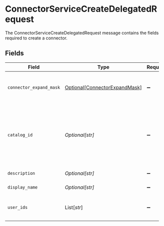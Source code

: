 # ConnectorServiceCreateDelegatedRequest

The ConnectorServiceCreateDelegatedRequest message contains the fields required to create a connector.


## Fields

| Field                                                                                                                                                                            | Type                                                                                                                                                                             | Required                                                                                                                                                                         | Description                                                                                                                                                                      |
| -------------------------------------------------------------------------------------------------------------------------------------------------------------------------------- | -------------------------------------------------------------------------------------------------------------------------------------------------------------------------------- | -------------------------------------------------------------------------------------------------------------------------------------------------------------------------------- | -------------------------------------------------------------------------------------------------------------------------------------------------------------------------------- |
| `connector_expand_mask`                                                                                                                                                          | [Optional[ConnectorExpandMask]](../../models/shared/connectorexpandmask.md)                                                                                                      | :heavy_minus_sign:                                                                                                                                                               | The ConnectorExpandMask is used to expand related objects on a connector.                                                                                                        |
| `catalog_id`                                                                                                                                                                     | *Optional[str]*                                                                                                                                                                  | :heavy_minus_sign:                                                                                                                                                               | The catalogId describes which catalog entry this connector is an instance of. For example, every Okta connector will have the same catalogId indicating it is an Okta connector. |
| `description`                                                                                                                                                                    | *Optional[str]*                                                                                                                                                                  | :heavy_minus_sign:                                                                                                                                                               | The description of the connector.                                                                                                                                                |
| `display_name`                                                                                                                                                                   | *Optional[str]*                                                                                                                                                                  | :heavy_minus_sign:                                                                                                                                                               | The displayName of the connector.                                                                                                                                                |
| `user_ids`                                                                                                                                                                       | List[*str*]                                                                                                                                                                      | :heavy_minus_sign:                                                                                                                                                               | The userIds field is used to define the integration owners of the connector.                                                                                                     |